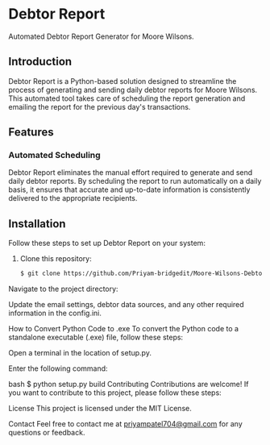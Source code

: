 # Debtor Report

Automated Debtor Report Generator for Moore Wilsons.


## Introduction

Debtor Report is a Python-based solution designed to streamline the process of generating and sending daily debtor reports for Moore Wilsons. This automated tool takes care of scheduling the report generation and emailing the report for the previous day's transactions.

## Features

### Automated Scheduling

Debtor Report eliminates the manual effort required to generate and send daily debtor reports. By scheduling the report to run automatically on a daily basis, it ensures that accurate and up-to-date information is consistently delivered to the appropriate recipients.

## Installation

Follow these steps to set up Debtor Report on your system:

1. Clone this repository:
   ```bash
   $ git clone https://github.com/Priyam-bridgedit/Moore-Wilsons-Debtor-Report.git
   
Navigate to the project directory:

Update the email settings, debtor data sources, and any other required information in the config.ini.

How to Convert Python Code to .exe
To convert the Python code to a standalone executable (.exe) file, follow these steps:

Open a terminal in the location of setup.py.

Enter the following command:

bash
$ python setup.py build
Contributing
Contributions are welcome! If you want to contribute to this project, please follow these steps:

License
This project is licensed under the MIT License.

Contact
Feel free to contact me at priyampatel704@gmail.com for any questions or feedback.
